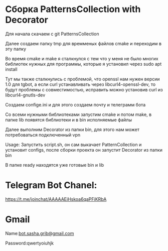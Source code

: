 # Сборка PatternsCollection with Decorator

Для начала скачаем с git PatternsCollection

Далее создаем папку tmp для времменых файлов cmake и переходим в эту папку

Во время cmake и make я сталкнулся с тем что у меня не было многих библиотек нужных для программы, которые я установил через sudo apt install

Тут мы также сталкнулись с проблемой, что openssl нам нужен версии 1.0 для tgbot, а если curl устанавливать через libcurl4-openssl-dev, то будут проблемы с совместимостью, исправить можно установив curl из libcurl4-gnutls-dev

Создаем confige.ini и для этого создаем почту и телеграмм бота

Со всеми нужными библиотеками запустим cmake и потом make, в папке lib появятся библиотеки и в bin исполняемые файлы

Далее выполним Decorator из папки bin, для этого нам может потребоваться подключенный vpn

Usage:
Запустить script.sh, он сам выкачает PatternCollection и установит configs, после сборки проекта он запустит Decorator из папки bin


В папке ready находятся уже готовые bin и lib

# Telegram Bot Chanel:
https://t.me/joinchat/AAAAAEiHskoa6qaPFiKRbA 

# Gmail
Name:bot.sasha.grib@gmail.com

Password:qwertyoiuhjk
